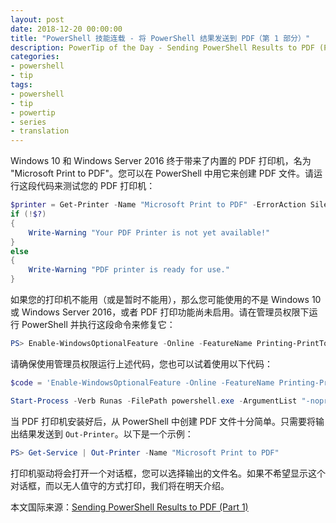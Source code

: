```yaml
---
layout: post
date: 2018-12-20 00:00:00
title: "PowerShell 技能连载 - 将 PowerShell 结果发送到 PDF（第 1 部分）"
description: PowerTip of the Day - Sending PowerShell Results to PDF (Part 1)
categories:
- powershell
- tip
tags:
- powershell
- tip
- powertip
- series
- translation
---
```

Windows 10 和 Windows Server 2016 终于带来了内置的 PDF 打印机，名为 "Microsoft Print to PDF"。您可以在 PowerShell 中用它来创建 PDF 文件。请运行这段代码来测试您的 PDF 打印机：

```powershell
$printer = Get-Printer -Name "Microsoft Print to PDF" -ErrorAction SilentlyContinue
if (!$?)
{
    Write-Warning "Your PDF Printer is not yet available!"
}
else
{
    Write-Warning "PDF printer is ready for use."
}
```

如果您的打印机不能用（或是暂时不能用），那么您可能使用的不是 Windows 10 或 Windows Server 2016，或者 PDF 打印功能尚未启用。请在管理员权限下运行 PowerShell 并执行这段命令来修复它：

```powershell
PS> Enable-WindowsOptionalFeature -Online -FeatureName Printing-PrintToPDFServices-Features 
```

请确保使用管理员权限运行上述代码，您也可以试着使用以下代码：

```powershell
$code = 'Enable-WindowsOptionalFeature -Online -FeatureName Printing-PrintToPDFServices-Features'

Start-Process -Verb Runas -FilePath powershell.exe -ArgumentList "-noprofile -command $code"
```

当 PDF 打印机安装好后，从 PowerShell 中创建 PDF 文件十分简单。只需要将输出结果发送到 `Out-Printer`。以下是一个示例：

```powershell
PS> Get-Service | Out-Printer -Name "Microsoft Print to PDF"
```

打印机驱动将会打开一个对话框，您可以选择输出的文件名。如果不希望显示这个对话框，而以无人值守的方式打印，我们将在明天介绍。

<!--more-->
本文国际来源：[Sending PowerShell Results to PDF (Part 1)](https://community.idera.com/database-tools/powershell/powertips/b/tips/posts/sending-powershell-results-to-pdf-part-1)
